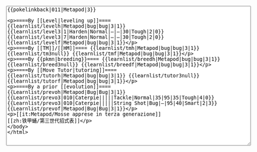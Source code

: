</p><textarea readonly="" accesskey="," id="wpTextbox1" cols="80" rows="25" style="" class="mw-editfont-monospace" lang="en" dir="ltr" name="wpTextbox1">{{pokelinkback|011|Metapod|3}}

====By [[Level|leveling up]]====
{{learnlist/levelh|Metapod|bug|bug|3|1}}
{{learnlist/level3|1|Harden|Normal|—|—|30|Tough|2|0}}
{{learnlist/level3|7|Harden|Normal|—|—|30|Tough|2|0}}
{{learnlist/levelf|Metapod|bug|bug|3|1}}

====By [[TM]]/[[HM]]====
{{learnlist/tmh|Metapod|bug|bug|3|1}}
{{learnlist/tm3null}}
{{learnlist/tmf|Metapod|bug|bug|3|1}}

====By {{pkmn|breeding}}====
{{learnlist/breedh|Metapod|bug|bug|3|1}}
{{learnlist/breed3null}}
{{learnlist/breedf|Metapod|bug|bug|3|1}}

====By [[Move Tutor|tutoring]]====
{{learnlist/tutorh|Metapod|bug|bug|3|1}}
{{learnlist/tutor3null}}
{{learnlist/tutorf|Metapod|bug|bug|3|1}}

====By a prior [[evolution]]====
{{Learnlist/prevoh|Metapod|Bug|Bug|3|1}}
{{Learnlist/prevo3|010|Caterpie|||||Tackle|Normal|35|95|35|Tough|4|0}}
{{Learnlist/prevo3|010|Caterpie|||||String Shot|Bug|—|95|40|Smart|2|3}}
{{Learnlist/prevof|Metapod|Bug|Bug|3|1}}

[[it:Metapod/Mosse apprese in terza generazione]]
[[zh:铁甲蛹/第三世代招式表]]
